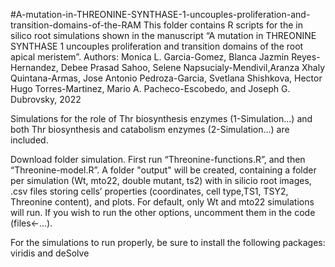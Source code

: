 #A-mutation-in-THREONINE-SYNTHASE-1-uncouples-proliferation-and-transition-domains-of-the-RAM
This folder contains R scripts for the in silico root simulations shown in the manuscript “A mutation in THREONINE SYNTHASE 1 uncouples proliferation and transition domains of the root apical meristem”. 
Authors: Monica L. Garcia-Gomez, Blanca Jazmin Reyes-Hernandez, Debee Prasad Sahoo, Selene Napsucialy-Mendivil,Aranza Xhaly Quintana-Armas, Jose Antonio Pedroza-Garcia, Svetlana Shishkova, Hector Hugo Torres-Martinez, Mario A. Pacheco-Escobedo, and Joseph G. Dubrovsky, 2022  

Simulations for the role of Thr biosynthesis enzymes (1-Simulation...) and both Thr biosynthesis and catabolism enzymes (2-Simulation...) are included.

Download folder simulation. First run “Threonine-functions.R”, and then “Threonine-model.R”. A folder "output" will be created, containing a folder per simulation (Wt, mto22, double mutant, ts2) with in silicio root images, .csv files storing cells’ properties (coordinates, cell type,TS1, TSY2, Threonine content), and plots. For default, only Wt and mto22 simulations will run. If you wish to run the other options, uncomment them in the code (files<-...). 


For the simulations to run properly, be sure to install the following packages: viridis and deSolve

